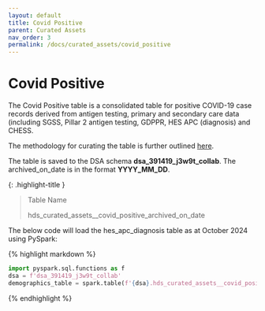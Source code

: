 ```yaml
---
layout: default
title: Covid Positive
parent: Curated Assets
nav_order: 3
permalink: /docs/curated_assets/covid_positive
---
```


# Covid Positive

The Covid Positive table is a consolidated table for positive COVID-19 case records derived from antigen testing, primary and secondary care data (including SGSS, Pillar 2 antigen testing, GDPPR, HES APC (diagnosis) and CHESS.

The methodology for curating the table is further outlined <a href="https://www.thelancet.com/journals/landig/article/PIIS2589-7500(22)00091-7/fulltext" target="_blank">here</a>.




The table is saved to the DSA schema **dsa_391419_j3w9t_collab**. The archived_on_date is in the format **YYYY_MM_DD**.

{: .highlight-title }
> Table Name
>
> >
> hds_curated_assets__covid_positive_archived_on_date

The below code will load the hes_apc_diagnosis table as at October 2024 using PySpark:

{% highlight markdown %}
```python
import pyspark.sql.functions as f
dsa = f'dsa_391419_j3w9t_collab'
demographics_table = spark.table(f'{dsa}.hds_curated_assets__covid_positive_2024_10_01')
```
{% endhighlight %}
